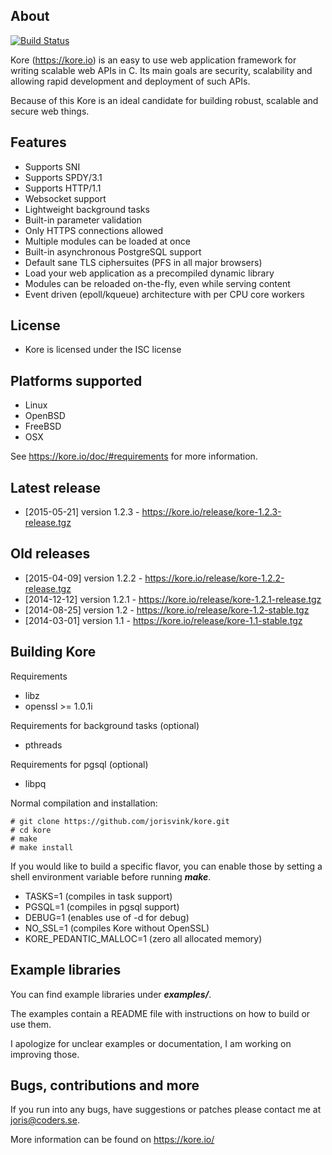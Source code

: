 About
-----
[![Build Status](https://travis-ci.org/jorisvink/kore.svg?branch=master)](https://travis-ci.org/jorisvink/kore)

Kore (https://kore.io) is an easy to use web application framework for
writing scalable web APIs in C. Its main goals are security, scalability
and allowing rapid development and deployment of such APIs.

Because of this Kore is an ideal candidate for building robust, scalable and secure web things.

Features
--------
* Supports SNI
* Supports SPDY/3.1
* Supports HTTP/1.1
* Websocket support
* Lightweight background tasks
* Built-in parameter validation
* Only HTTPS connections allowed
* Multiple modules can be loaded at once
* Built-in asynchronous PostgreSQL support
* Default sane TLS ciphersuites (PFS in all major browsers)
* Load your web application as a precompiled dynamic library
* Modules can be reloaded on-the-fly, even while serving content
* Event driven (epoll/kqueue) architecture with per CPU core workers

License
-------
* Kore is licensed under the ISC license

Platforms supported
-------------------
* Linux
* OpenBSD
* FreeBSD
* OSX

See https://kore.io/doc/#requirements for more information.

Latest release
--------------
* [2015-05-21] version 1.2.3 - https://kore.io/release/kore-1.2.3-release.tgz

Old releases
------------
* [2015-04-09] version 1.2.2 - https://kore.io/release/kore-1.2.2-release.tgz
* [2014-12-12] version 1.2.1 - https://kore.io/release/kore-1.2.1-release.tgz
* [2014-08-25] version 1.2 - https://kore.io/release/kore-1.2-stable.tgz
* [2014-03-01] version 1.1 - https://kore.io/release/kore-1.1-stable.tgz

Building Kore
-------------

Requirements
* libz
* openssl >= 1.0.1i

Requirements for background tasks (optional)
* pthreads

Requirements for pgsql (optional)
* libpq

Normal compilation and installation:

```
# git clone https://github.com/jorisvink/kore.git
# cd kore
# make
# make install
```

If you would like to build a specific flavor, you can enable
those by setting a shell environment variable before running **_make_**.

* TASKS=1 (compiles in task support)
* PGSQL=1 (compiles in pgsql support)
* DEBUG=1 (enables use of -d for debug)
* NO_SSL=1 (compiles Kore without OpenSSL)
* KORE_PEDANTIC_MALLOC=1 (zero all allocated memory)

Example libraries
-----------------

You can find example libraries under **_examples/_**.

The examples contain a README file with instructions on how
to build or use them.

I apologize for unclear examples or documentation, I am working on
improving those.

Bugs, contributions and more
----------------------------

If you run into any bugs, have suggestions or patches please
contact me at joris@coders.se.

More information can be found on https://kore.io/
